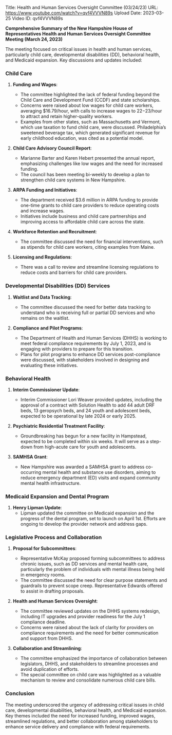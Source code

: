 Title: Health and Human Services Oversight Committee (03/24/23)
URL: https://www.youtube.com/watch?v=qvf4VVVN89s
Upload Date: 2023-03-25
Video ID: qvf4VVVN89s

**Comprehensive Summary of the New Hampshire House of Representatives Health and Human Services Oversight Committee Meeting (March 24, 2023)**  

The meeting focused on critical issues in health and human services, particularly child care, developmental disabilities (DD), behavioral health, and Medicaid expansion. Key discussions and updates included:  

### **Child Care**  
1. **Funding and Wages**:  
   - The committee highlighted the lack of federal funding beyond the Child Care and Development Fund (CCDF) and state scholarships.  
   - Concerns were raised about low wages for child care workers, averaging $16.79/hour, with calls to increase wages to $22-$23/hour to attract and retain higher-quality workers.  
   - Examples from other states, such as Massachusetts and Vermont, which use taxation to fund child care, were discussed. Philadelphia’s sweetened beverage tax, which generated significant revenue for early childhood education, was cited as a potential model.  

2. **Child Care Advisory Council Report**:  
   - Marianne Barter and Karen Hebert presented the annual report, emphasizing challenges like low wages and the need for increased funding.  
   - The council has been meeting bi-weekly to develop a plan to strengthen child care systems in New Hampshire.  

3. **ARPA Funding and Initiatives**:  
   - The department received $3.6 million in ARPA funding to provide one-time grants to child care providers to reduce operating costs and increase wages.  
   - Initiatives include business and child care partnerships and improving access to affordable child care across the state.  

4. **Workforce Retention and Recruitment**:  
   - The committee discussed the need for financial interventions, such as stipends for child care workers, citing examples from Maine.  

5. **Licensing and Regulations**:  
   - There was a call to review and streamline licensing regulations to reduce costs and barriers for child care providers.  

### **Developmental Disabilities (DD) Services**  
1. **Waitlist and Data Tracking**:  
   - The committee discussed the need for better data tracking to understand who is receiving full or partial DD services and who remains on the waitlist.  

2. **Compliance and Pilot Programs**:  
   - The Department of Health and Human Services (DHHS) is working to meet federal compliance requirements by July 1, 2023, and is engaging with providers to prepare for this transition.  
   - Plans for pilot programs to enhance DD services post-compliance were discussed, with stakeholders involved in designing and evaluating these initiatives.  

### **Behavioral Health**  
1. **Interim Commissioner Update**:  
   - Interim Commissioner Lori Weaver provided updates, including the approval of a contract with Solution Health to add 44 adult DRF beds, 13 geropsych beds, and 24 youth and adolescent beds, expected to be operational by late 2024 or early 2025.  

2. **Psychiatric Residential Treatment Facility**:  
   - Groundbreaking has begun for a new facility in Hampstead, expected to be completed within six weeks. It will serve as a step-down from high-acute care for youth and adolescents.  

3. **SAMHSA Grant**:  
   - New Hampshire was awarded a SAMHSA grant to address co-occurring mental health and substance use disorders, aiming to reduce emergency department (ED) visits and expand community mental health infrastructure.  

### **Medicaid Expansion and Dental Program**  
1. **Henry Lipman Update**:  
   - Lipman updated the committee on Medicaid expansion and the progress of the dental program, set to launch on April 1st. Efforts are ongoing to develop the provider network and address gaps.  

### **Legislative Process and Collaboration**  
1. **Proposal for Subcommittees**:  
   - Representative McKay proposed forming subcommittees to address chronic issues, such as DD services and mental health care, particularly the problem of individuals with mental illness being held in emergency rooms.  
   - The committee discussed the need for clear purpose statements and guardrails to prevent scope creep. Representative Edwards offered to assist in drafting proposals.  

2. **Health and Human Services Oversight**:  
   - The committee reviewed updates on the DHHS systems redesign, including IT upgrades and provider readiness for the July 1 compliance deadline.  
   - Concerns were raised about the lack of clarity for providers on compliance requirements and the need for better communication and support from DHHS.  

3. **Collaboration and Streamlining**:  
   - The committee emphasized the importance of collaboration between legislators, DHHS, and stakeholders to streamline processes and avoid duplication of efforts.  
   - The special committee on child care was highlighted as a valuable mechanism to review and consolidate numerous child care bills.  

### **Conclusion**  
The meeting underscored the urgency of addressing critical issues in child care, developmental disabilities, behavioral health, and Medicaid expansion. Key themes included the need for increased funding, improved wages, streamlined regulations, and better collaboration among stakeholders to enhance service delivery and compliance with federal requirements.
